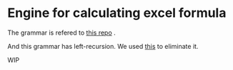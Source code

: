 # Engine for calculating excel formula

The grammar is refered to [this repo](https://github.com/spreadsheetlab/XLParser/blob/master/src/XLParser.Tests/ParserTests.cs)
.

And this grammar has left-recursion. We used [this](https://cyberzhg.github.io/toolbox/left_rec) to eliminate it.

WIP
